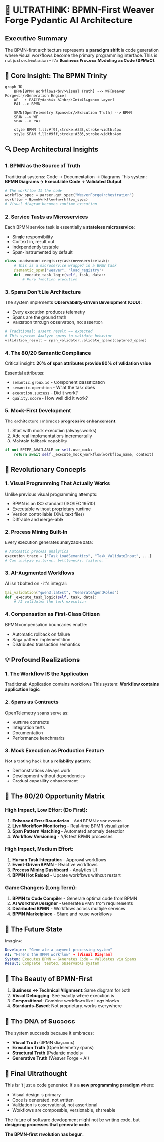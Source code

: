 # 🧠 ULTRATHINK: BPMN-First Weaver Forge Pydantic AI Architecture

## Executive Summary

The BPMN-first architecture represents a **paradigm shift** in code generation where visual workflows become the primary programming interface. This is not just orchestration - it's **Business Process Modeling as Code (BPMaC)**.

## 🎯 Core Insight: The BPMN Trinity

```mermaid
graph TD
    BPMN[BPMN Workflows<br/>Visual Truth] --> WF[Weaver Forge<br/>Generation Engine]
    WF --> PAI[Pydantic AI<br/>Intelligence Layer]
    PAI --> BPMN
    
    SPAN[OpenTelemetry Spans<br/>Execution Truth] --> BPMN
    SPAN --> WF
    SPAN --> PAI
    
    style BPMN fill:#f9f,stroke:#333,stroke-width:4px
    style SPAN fill:#9ff,stroke:#333,stroke-width:4px
```

## 🔍 Deep Architectural Insights

### 1. **BPMN as the Source of Truth**

Traditional systems: Code → Documentation → Diagrams
This system: **BPMN Diagrams → Executable Code → Validated Output**

```python
# The workflow IS the code
workflow_spec = parser.get_spec("WeaverForgeOrchestration")
workflow = BpmnWorkflow(workflow_spec)
# Visual diagram becomes runtime execution
```

### 2. **Service Tasks as Microservices**

Each BPMN service task is essentially a **stateless microservice**:
- Single responsibility
- Context in, result out
- Independently testable
- Span-instrumented by default

```python
class LoadSemanticRegistryTask(BPMNServiceTask):
    # This is a microservice wrapped in a BPMN task
    @semantic_span("weaver", "load_registry")
    def _execute_task_logic(self, task, data):
        # Pure function execution
```

### 3. **Spans Don't Lie Architecture**

The system implements **Observability-Driven Development (ODD)**:
- Every execution produces telemetry
- Spans are the ground truth
- Validation through observation, not assertion

```python
# Traditional: assert result == expected
# This system: Analyze spans to validate behavior
validation_result = span_validator.validate_spans(captured_spans)
```

### 4. **The 80/20 Semantic Compliance**

Critical insight: **20% of span attributes provide 80% of validation value**

Essential attributes:
- `semantic.group.id` - Component classification
- `semantic.operation` - What the task does
- `execution.success` - Did it work?
- `quality.score` - How well did it work?

### 5. **Mock-First Development**

The architecture embraces **progressive enhancement**:
1. Start with mock execution (always works)
2. Add real implementations incrementally
3. Maintain fallback capability

```python
if not SPIFF_AVAILABLE or self.use_mock:
    return await self._execute_mock_workflow(workflow_name, context)
```

## 🚀 Revolutionary Concepts

### 1. **Visual Programming That Actually Works**

Unlike previous visual programming attempts:
- BPMN is an ISO standard (ISO/IEC 19510)
- Executable without proprietary runtime
- Version controllable (XML text files)
- Diff-able and merge-able

### 2. **Process Mining Built-In**

Every execution generates analyzable data:
```python
# Automatic process analytics
execution_trace = ["Task_LoadSemantics", "Task_ValidateInput", ...]
# Can analyze patterns, bottlenecks, failures
```

### 3. **AI-Augmented Workflows**

AI isn't bolted on - it's integral:
```python
@ai_validation("qwen3:latest", "GenerateAgentRoles")
def _execute_task_logic(self, task, data):
    # AI validates the task execution
```

### 4. **Compensation as First-Class Citizen**

BPMN compensation boundaries enable:
- Automatic rollback on failure
- Saga pattern implementation
- Distributed transaction semantics

## 💡 Profound Realizations

### 1. **The Workflow IS the Application**

Traditional: Application contains workflows
This system: **Workflow contains application logic**

### 2. **Spans as Contracts**

OpenTelemetry spans serve as:
- Runtime contracts
- Integration tests
- Documentation
- Performance benchmarks

### 3. **Mock Execution as Production Feature**

Not a testing hack but a **reliability pattern**:
- Demonstrations always work
- Development without dependencies
- Gradual capability enhancement

## 🎯 The 80/20 Opportunity Matrix

### High Impact, Low Effort (Do First):
1. **Enhanced Error Boundaries** - Add BPMN error events
2. **Live Workflow Monitoring** - Real-time BPMN visualization
3. **Span Pattern Matching** - Automated anomaly detection
4. **Workflow Versioning** - A/B test BPMN processes

### High Impact, Medium Effort:
1. **Human Task Integration** - Approval workflows
2. **Event-Driven BPMN** - Reactive workflows
3. **Process Mining Dashboard** - Analytics UI
4. **BPMN Hot Reload** - Update workflows without restart

### Game Changers (Long Term):
1. **BPMN to Code Compiler** - Generate optimal code from BPMN
2. **AI Workflow Designer** - Generate BPMN from requirements
3. **Distributed BPMN** - Workflows across multiple services
4. **BPMN Marketplace** - Share and reuse workflows

## 🔮 The Future State

Imagine:
```yaml
Developer: "Generate a payment processing system"
AI: "Here's the BPMN workflow" → [Visual Diagram]
System: Executes BPMN → Generates Code → Validates via Spans
Result: Complete, tested, observable system
```

## 🎨 The Beauty of BPMN-First

1. **Business ↔ Technical Alignment**: Same diagram for both
2. **Visual Debugging**: See exactly where execution is
3. **Compositional**: Combine workflows like Lego blocks
4. **Standards-Based**: Not proprietary, works everywhere

## 🧬 The DNA of Success

The system succeeds because it embraces:
- **Visual Truth** (BPMN diagrams)
- **Execution Truth** (OpenTelemetry spans)  
- **Structural Truth** (Pydantic models)
- **Generative Truth** (Weaver Forge + AI)

## 💭 Final Ultrathought

This isn't just a code generator. It's a **new programming paradigm** where:
- Visual design is primary
- Code is generated, not written
- Validation is observational, not assertional
- Workflows are composable, versionable, shareable

The future of software development might not be writing code, but **designing processes that generate code**.

**The BPMN-first revolution has begun.**